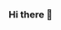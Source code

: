 ### Hi there 👋

<!--
**BorisBorisow/BorisBorisow** is a ✨ _special_ ✨ repository because its `README.md` (this file) appears on your GitHub profile.
[![](https://visitcount.itsvg.in/api?id=Borrisow&label=Profile%20Views&color=6&icon=0&pretty=false)](https://visitcount.itsvg.in)
Here are some ideas to get you started:

- 🔭 I’m currently working on ...
- 🌱 I’m currently learning HTML and CSS
- 👯 I’m looking to collaborate on ...
- 🤔 I’m looking for help with ...
- 💬 Ask me about ...
- 📫 How to reach me: ...
- 😄 Pronouns: ...
- ⚡ Fun fact: ...
-->

